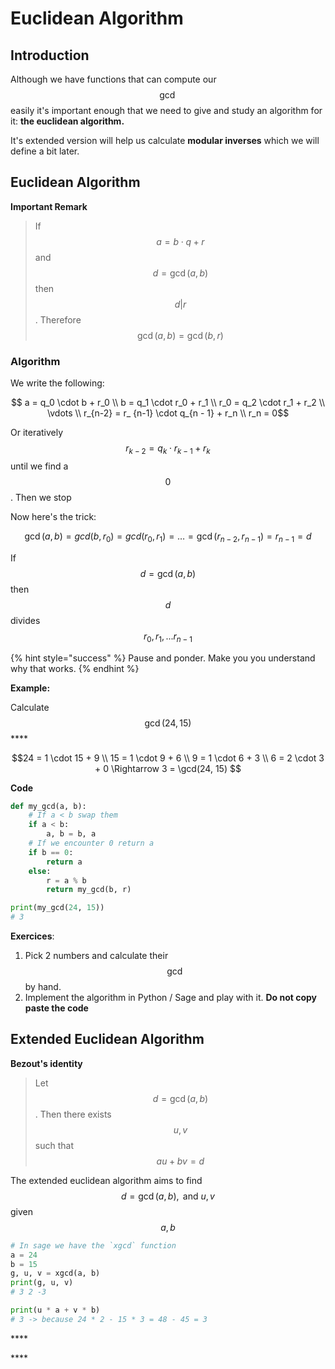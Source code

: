 # Euclidean Algorithm

## Introduction

Although we have functions that can compute our $$\gcd$$easily it's important enough that we need to give and study an algorithm for it: **the euclidean algorithm.** 

It's extended version will help us calculate **modular inverses** which we will define a bit later. 

## Euclidean Algorithm

**Important Remark**

> If $$a = b \cdot q + r$$and $$d = \gcd(a, b)$$ then $$d | r$$. Therefore $$\gcd(a, b) = \gcd(b, r)$$

### Algorithm 

We write the following:

$$ a = q_0 \cdot b + r_0 \\  b = q_1 \cdot r_0 + r_1 \\  r_0 = q_2 \cdot r_1 + r_2 \\  \vdots \\ r_{n-2} = r_ {n-1} \cdot q_{n - 1} + r_n \\ r_n = 0$$ 

Or iteratively $$r_{k-2} = q_k \cdot r_{k-1} + r_k$$ until we find a $$0$$. Then we stop

Now here's the trick: 

$$
\gcd(a, b) = gcd(b, r_0) = gcd(r_0, r_1) = \dots = \gcd(r_{n-2}, r_{n-1}) = r_{n-1} = d
$$

If $$d = \gcd(a, b)$$ then $$d$$ divides $$r_0, r_1, ... r_{n-1}$$

{% hint style="success" %}
Pause and ponder. Make you you understand why that works.
{% endhint %}

**Example:** 

Calculate $$\gcd(24, 15)$$\*\*\*\*

$$24 = 1 \cdot 15 + 9 \\ 15 = 1 \cdot 9 + 6 \\ 9 = 1 \cdot 6 + 3 \\ 6 = 2 \cdot 3 + 0 \Rightarrow 3 = \gcd(24, 15) $$

**Code**

```python
def my_gcd(a, b):
    # If a < b swap them
    if a < b: 
        a, b = b, a
    # If we encounter 0 return a
    if b == 0: 
        return a
    else:
        r = a % b
        return my_gcd(b, r)

print(my_gcd(24, 15))
# 3
```

**Exercices**:

1. Pick 2 numbers and calculate their $$\gcd$$by hand. 
2. Implement the algorithm in Python / Sage and play with it. **Do not copy paste the code**

## Extended Euclidean Algorithm

**Bezout's identity**

> Let $$d = \gcd(a, b)$$. Then there exists $$u, v$$ such that $$au + bv = d$$

The extended euclidean algorithm aims to find $$d = \gcd(a, b), \text{ and }u, v$$given $$a, b$$

```python
# In sage we have the `xgcd` function
a = 24
b = 15
g, u, v = xgcd(a, b)
print(g, u, v)
# 3 2 -3 

print(u * a + v * b)
# 3 -> because 24 * 2 - 15 * 3 = 48 - 45 = 3
```

\*\*\*\*

\*\*\*\*


